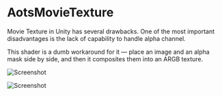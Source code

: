AotsMovieTexture
================

Movie Texture in Unity has several drawbacks. One of the most important disadvantages
is the lack of capability to handle alpha channel.

This shader is a dumb workaround for it — place an image and an alpha mask side by side,
and then it composites them into an ARGB texture.

![Screenshot](http://keijiro.github.io/AotsMovieTexture/screenshot1.png)

![Screenshot](http://keijiro.github.io/AotsMovieTexture/screenshot2.png)
